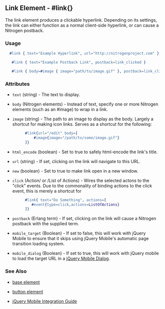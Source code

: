 
## Link Element - #link{}

  The link element produces a clickable hyperlink. Depending on its settings,  
  the link can either function as a normal client-side hyperlink, or can
  cause a Nitrogen postback.

### Usage

```erlang
  #link { text="Example Hyperlink", url="http://nitrogenproject.com" },

```

```erlang
   #link { text="Example Postback Link", postback=link_clicked }

```

```erlang
   #link { body=#image { image="path/to/image.gif" }, postback=link_clicked}

```

### Attributes

   * `text` (string) - The text to display.

   * `body` (Nitrogen elements) - Instead of text, specify one or more
     Nitrogen elements (such as an #image) to wrap in a link.

   * `image` (string) - The path to an image to display as the body. Largely
     a shortcut for making icon links.  Serves as a shortcut for the following:

```ERLANG
         #link{url="/edit" body=[
             #image{image="/path/to/some/image.gif"}
         ]}

```

   * `html_encode` (boolean) - Set to true to safely html-encode the link's
     title.

   * `url` (string) - If set, clicking on the link will navigate to this
     URL.

   * `new` (boolean) - Set to true to make link open in a new window.

   * `click` (Action/ or /List of Actions) - Wires the selected actons to
     the \"click\" events.  Due to the commonality of binding actions to the
     click event, this is merely a shortcut for 

```ERLANG
         #link{ text="Do Something", actions=[
            #event{type=click,actions=ListOfActions}
         ]}

```

   * `postback` (Erlang term) - If set, clicking on the link will cause a
     Nitrogen postback with the supplied term.

   * `mobile_target` (Boolean) - If set to false, this will work with
     jQuery Mobile to ensure that it skips using jQuery Mobile's automatic page
     transition loading system.

   * `mobile_dialog` (Boolean) - If set to true, this will work with jQuery mobile to load the target URL in a [jQuery Mobile Dialog](http://jquerymobile.com/demos/1.1.1/docs/pages/page-dialogs.html).

### See Also

 *  [base element](./element_base.md)

 *  [button element](./button.html)

 *  [jQuery Mobile Integration Guide](../jquery_mobile_integration.html)
